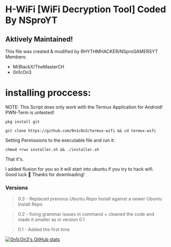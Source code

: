 # H-WiFi [WiFi Decryption Tool] Coded By NSproYT
## Aktively Maintained!
This file was created & modified by RHYTHMHACKER/NSproGAMERSYT Members:

- MrBlackX/TheMasterCH
- 0n1cOn3

# installing proccess:

NOTE: This Script does only work with the Termux Application for Android!
PWN-Term is untested!

``
pkg install git
``

``
git clone https://github.com/0n1cOn3/termux-wifi && cd termux-wifi
``

Setting Permissions to the executable file and run it:

``
chmod +rwx installer.sh && ./installer.sh
``

That it's.

I added fluxion for you so it will start into ubuntu if you try to hack wifi.
Good luck 
Thanks for downloading!

### Versions

> 0.3 - Replaced  previous Ubuntu Repo Install against a newer Ubuntu Install Repo

> 0.2 - fixing grammar issues in command + cleaned the code and made it smaller as in version 0.1

> 0.1 - Added the first time

[![0n1cOn3's GitHub stats](https://github-readme-stats.vercel.app/api?username=0n1cOn3)](https://github.com/anuraghazra/github-readme-stats)
